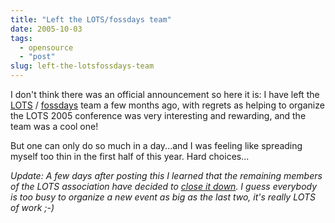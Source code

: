 ```yaml
---
title: "Left the LOTS/fossdays team"
date: 2005-10-03
tags: 
  - opensource
  - "post"
slug: left-the-lotsfossdays-team
---
```


I don't think there was an official announcement so here it is: I have left the [LOTS](http://www.lots.ch) / [fossdays](http://www.fossdays.org) team a few months ago, with regrets as helping to organize the LOTS 2005 conference was very interesting and rewarding, and the team was a cool one!

But one can only do so much in a day...and I was feeling like spreading myself too thin in the first half of this year. Hard choices...

_Update: A few days after posting this I learned that the remaining members of the LOTS association have decided to [close it down](http://www.fossdays.org/). I guess everybody is too busy to organize a new event as big as the last two, it's really LOTS of work ;-)_
